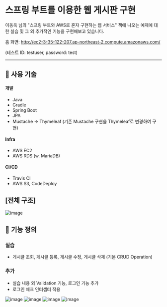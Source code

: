 # 스프링 부트를 이용한 웹 게시판 구현

이동욱 님의 "스프링 부트와 AWS로 혼자 구현하는 웹 서비스" 책에 나오는 예제에 대한 실습 및 그 외 추가적인 기능을 구현해보고 있습니다.

홈 화면: http://ec2-3-35-122-207.ap-northeast-2.compute.amazonaws.com/

(테스트 ID: testuser, password: test)


<hr />


## &#128204; 사용 기술

#### 개발
- Java
- Gradle
- Spring Boot
- JPA
- Mustache -> Thymeleaf (기존 Mustache 구현을 Thymeleaf로 변경하여 구현)

#### Infra
- AWS EC2 
- AWS RDS (w. MariaDB)

#### CI/CD
- Travis CI
- AWS S3, CodeDeploy 

## [전체 구조]
![image](https://user-images.githubusercontent.com/54987488/124282775-294dd780-db86-11eb-9d06-35000fd657a6.png)


## &#128204; 기능 정의
### 실습
+ 게시글 조회, 게시글 등록, 게시글 수정, 게시글 삭제 (기본 CRUD Operation)
### 추가
+ 실습 내용 외 Validation 기능, 로그인 기능 추가
+ 로그인 체크 인터셉터 적용

![image](https://user-images.githubusercontent.com/54987488/123799298-0b346d00-d923-11eb-8621-8e1ff5c1d9c7.png)
![image](https://user-images.githubusercontent.com/54987488/120884875-c0278280-c620-11eb-8b39-a82c7e36c0ae.png)
![image](https://user-images.githubusercontent.com/54987488/120892254-515e1f80-c648-11eb-9668-c1ee00f3f5b8.png)
![image](https://user-images.githubusercontent.com/54987488/120892274-7488cf00-c648-11eb-9aa0-81ac5a52368b.png)


<br>
